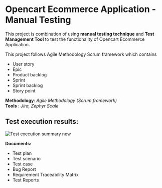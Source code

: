 # Opencart Ecommerce Application - Manual Testing

This project is combination of using **manual testing technique** and **Test Management Tool** to test the functionality of Opencart Ecommerce Application.

This project follows Agile Methodology Scrum framework which contains
- User story
- Epic
- Product backlog
- Sprint
- Sprint backlog
- Story point

**Methodology**: *Agile Methodology (Scrum framework)*\
**Tools**      : *Jira, Zephyr Scale*

## Test execution results:
  ![Test execution summary new](https://github.com/Divya-learn/Manual-Testing-Project/assets/154688466/ad7d8ef3-1833-4730-ad44-7ee6ab39c215)

**Documents:**
- Test plan
- Test scenario
- Test case
- Bug Report
- Requirement Traceability Matrix
- Test Reports
